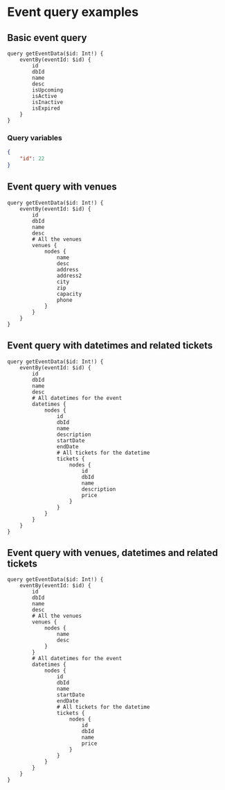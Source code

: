 # Event query examples

## Basic event query

```gql
query getEventData($id: Int!) {
	eventBy(eventId: $id) {
		id
		dbId
		name
		desc
		isUpcoming
		isActive
		isInactive
		isExpired
	}
}
```

### Query variables

```json
{
	"id": 22
}
```

## Event query with venues

```gql
query getEventData($id: Int!) {
	eventBy(eventId: $id) {
		id
		dbId
		name
		desc
		# All the venues
		venues {
			nodes {
				name
				desc
				address
				address2
				city
				zip
				capacity
				phone
			}
		}
	}
}
```

## Event query with datetimes and related tickets

```gql
query getEventData($id: Int!) {
	eventBy(eventId: $id) {
		id
		dbId
		name
		desc
		# All datetimes for the event
		datetimes {
			nodes {
				id
				dbId
				name
				description
				startDate
				endDate
				# All tickets for the datetime
				tickets {
					nodes {
						id
						dbId
						name
						description
						price
					}
				}
			}
		}
	}
}
```

## Event query with venues, datetimes and related tickets

```gql
query getEventData($id: Int!) {
	eventBy(eventId: $id) {
		id
		dbId
		name
		desc
		# All the venues
		venues {
			nodes {
				name
				desc
			}
		}
		# All datetimes for the event
		datetimes {
			nodes {
				id
				dbId
				name
				startDate
				endDate
				# All tickets for the datetime
				tickets {
					nodes {
						id
						dbId
						name
						price
					}
				}
			}
		}
	}
}
```
